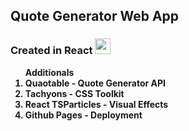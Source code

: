 <h2>Quote Generator Web App</h2>
<h3> Created in React <img src='https://raw.githubusercontent.com/edray28/quote-generator-web/master/public/favicon.ico' alt='react' width=25px/></h3>
<ol> <strong>Additionals 
  <li>Quaotable - Quote Generator API </li>
  <li>Tachyons - CSS Toolkit</li>
  <li>React TSParticles - Visual Effects</li>
  <li>Github Pages - Deployment</li>
  </strong></ol>
